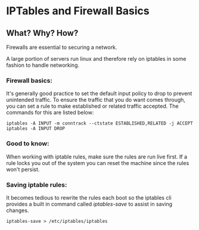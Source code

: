 # IPTables and Firewall Basics

## What? Why? How?
Firewalls are essential to securing a network. 

A large portion of servers run linux and therefore rely on iptables in some fashion to handle networking. 

### Firewall basics:

It's generally good practice to set the default input policy to drop to prevent unintended traffic.
To ensure the traffic that you do want comes through, you can set a rule to make established or related 
traffic accepted. The commands for this are listed below:

```
iptables -A INPUT -m conntrack --ctstate ESTABLISHED,RELATED -j ACCEPT
iptables -A INPUT DROP

```

### Good to know:

When working with iptable rules, make sure the rules are run live first. If a rule locks you out of the system you can reset the machine since the rules won't 
persist. 

### Saving iptable rules:

It becomes tedious to rewrite the rules each boot so the iptables cli provides a built in command called <i>iptables-save</i> to assist in saving changes.

```
iptables-save > /etc/iptables/iptables
```